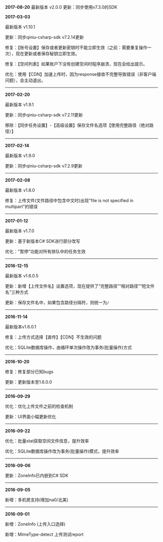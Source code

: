 **2017-08-20**
最新版本 v2.0.0
更新：同步使用v7.3.0的SDK

**2017-03-03**

最新版本 v1.10.1

更新：同步qiniu-csharp-sdk v7.2.14更新

修复：【账号设置】保存或者更新密钥时不能立即生效（之前：需要重复操作一次），现在更新或者保存秘钥立即生效。

修复：【空间列表】如果账户下没有创建空间时程序崩溃，现在会给出提示。

优化：使用【CDN】加速上传时，因为response接收不完整导致错误（非客户端问题），会主动退出。

* * *

**2017-02-20**

最新版本 v1.9.1

更新：同步qiniu-csharp-sdk v7.2.11更新

移除：【同步任务设置】-【高级设置】保存文件名选项【使用完整路径（绝对路径）】

* * *

**2017-02-14**

最新版本 v1.9.0

更新：同步qiniu-csharp-sdk v7.2.9更新

* * *

**2017-02-08**

最新版本 v1.8.0

修复：上传文件(文件路径中包含中文时)出现"file is not specified in multipart"的错误

* * *

**2017-01-12**

最新版本 v1.7.0

更新：基于新版本C# SDK进行部分改写

优化："暂停"功能对所有排队中的任务生效

* * *

**2016-12-15**

最新版本 v1.6.0.5

更新：新增【上传文件名】设置选项，现在提供了“完整路径”“相对路径”“短文件名”三种方式

更新：保存文件名中，如果包含路径分隔符，则统一为`/`

* * *

**2016-11-14**

最新版本v1.6.0.1

修复：上传方式选择【直传】【CDN】不生效的问题

优化：SQLite数据库操作，由循环单次操作改为事务(批量操作)方式

* * *

**2016-10-20**

修复：修复部分已知bugs

更新：更新版本至1.6.0.0

* * *

**2016-09-29**

优化：优化上传文件之前的检查机制

更新：UI界面小幅更新优化

* * *

**2016-09-22**

优化：批量stat获取空间文件信息，提升效率

优化：SQLite数据库操作改为事务(批量操作)模式，提升效率

* * *

**2016-09-06**

更新：ZoneInfo已内嵌到C# SDK

* * *

**2016-09-05**

新增：多机房支持(增加na0/北美)

* * *

**2016-09-01**

新增：ZoneInfo (上传入口选择)

新增：MimeType-detect 上传测试report


